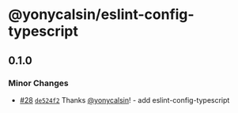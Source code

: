 # @yonycalsin/eslint-config-typescript

## 0.1.0

### Minor Changes

- [#28](https://github.com/yonycalsin/eslint-config/pull/28) [`de524f2`](https://github.com/yonycalsin/eslint-config/commit/de524f22afaa30a9a5fade1867865bf927ab9e84) Thanks [@yonycalsin](https://github.com/yonycalsin)! - add eslint-config-typescript

